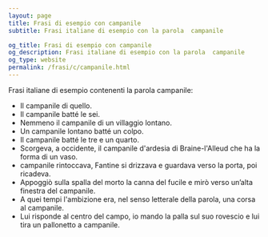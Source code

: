 ```yaml
---
layout: page
title: Frasi di esempio con campanile 
subtitle: Frasi italiane di esempio con la parola  campanile

og_title: Frasi di esempio con campanile 
og_description: Frasi italiane di esempio con la parola  campanile
og_type: website
permalink: /frasi/c/campanile.html
---
```


Frasi italiane di esempio contenenti la parola campanile:


- Il campanile di quello.
- Il campanile batté le sei.
- Nemmeno il campanile di un villaggio lontano.
- Un campanile lontano batté un colpo.
- Il campanile batté le tre e un quarto.
- Scorgeva, a occidente, il campanile d'ardesia di Braine-l'Alleud che ha la forma di un vaso.
- campanile rintoccava, Fantine si drizzava e guardava verso la porta, poi ricadeva.
- Appoggiò sulla spalla del morto la canna del fucile e mirò verso un’alta finestra del campanile.
- A quei tempi l'ambizione era, nel senso letterale della parola, una corsa al campanile.
- Lui risponde al centro del campo, io mando la palla sul suo rovescio e lui tira un pallonetto a campanile.
